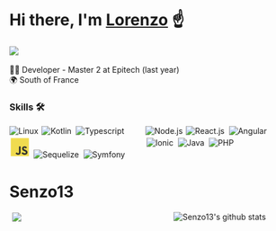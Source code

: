 # Hi there, I'm [Lorenzo](https://github.com/Senzo13) ☝️

<a href="https://www.linkedin.com/in/lorenzo-giralt/?locale=en_US" target="_blank"><img src="https://img.shields.io/badge/linkedin-%230077B5.svg?&style=for-the-badge&logo=linkedin&logoColor=white"/></a>

👨‍💻 Developer - Master 2 at Epitech (last year)
<br/>
🌍 South of France

### Skills 🛠️

<div style="float: left; width: 48%;">
  <img alt="Linux" width="33px" src="https://www.vectorlogo.zone/logos/linux/linux-icon.svg" />
  <img alt="Kotlin" width="35px" style="margin:2px;" src="https://www.vectorlogo.zone/logos/kotlinlang/kotlinlang-icon.svg" />
    <img alt="Typescript" width="33px" style="margin:2px;" src="https://www.vectorlogo.zone/logos/typescriptlang/typescriptlang-icon.svg" />
      <img alt="JavaScript" width="33px" style="margin:2px;" src="https://raw.githubusercontent.com/devicons/devicon/master/icons/javascript/javascript-original.svg" />
     <img alt="Sequelize" width="33px" style="margin:2px;" src="https://www.vectorlogo.zone/logos/sequelizejs/sequelizejs-icon.svg" />
  <img alt="Symfony" width="33px" style="margin:2px;" src="https://www.vectorlogo.zone/logos/symfony/symfony-icon.svg" />
</div>

<div style="float: left; width: 48%;">
    <img alt="Node.js" width="59px" src="https://www.vectorlogo.zone/logos/nodejs/nodejs-ar21.svg" />
  <img alt="React.js" width="33px" style="margin:2px;" src="https://www.vectorlogo.zone/logos/reactjs/reactjs-icon.svg" />
   <img alt="Angular" width="33px" style="margin:2px;" src="https://www.vectorlogo.zone/logos/angular/angular-icon.svg" />
  <img alt="Ionic" width="33px" style="margin:2px;" src="https://www.vectorlogo.zone/logos/ionicframework/ionicframework-icon.svg" />
  <img alt="Java" width="33px" style="margin:2px;" src="https://www.vectorlogo.zone/logos/java/java-icon.svg" />
      <img alt="PHP" width="33px" style="margin:2px;" src="https://www.vectorlogo.zone/logos/php/php-icon.svg" />
</div>

<div style="clear: both;"></div>

# Senzo13

<div style="display:flex;align-items:center;justify-content:center;">
 <img width="57%" src="https://github-readme-streak-stats.herokuapp.com/?user=Senzo13" />
 <img width="41%" src="https://github-readme-stats.vercel.app/api/top-langs/?username=Senzo13&show_icons=true&layout=compact&theme=algolia" alt="Senzo13's github stats" />
</div>
